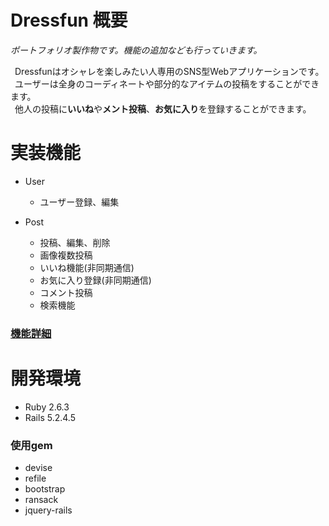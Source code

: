 # Dressfun 概要

*ポートフォリオ製作物です。機能の追加なども行っていきます。*

&ensp;Dressfunはオシャレを楽しみたい人専用のSNS型Webアプリケーションです。<br>
&ensp;ユーザーは全身のコーディネートや部分的なアイテムの投稿をすることができます。<br>
&ensp;他人の投稿に**いいね**や**メント投稿**、**お気に入り**を登録することができます。

# 実装機能

- User
  - ユーザー登録、編集

- Post
  - 投稿、編集、削除
  - 画像複数投稿
  - いいね機能(非同期通信)
  - お気に入り登録(非同期通信)
  - コメント投稿
  - 検索機能

### [機能詳細](https://docs.google.com/spreadsheets/d/1kk8M1Tv40J5m6eEJwI_PrQa0MZh3TbopRY_VRdUwuN4/edit#gid=0)
# 開発環境

- Ruby 2.6.3
- Rails 5.2.4.5

### 使用gem

- devise
- refile
- bootstrap
- ransack
- jquery-rails